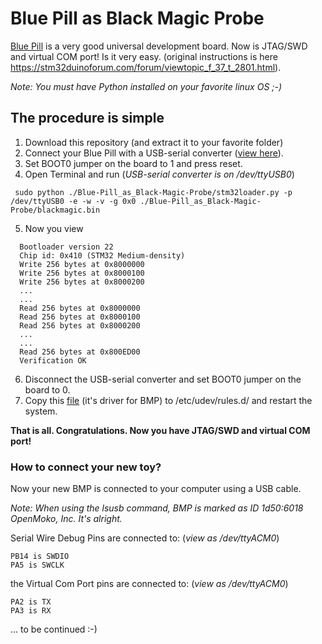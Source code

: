 # Blue Pill as Black Magic Probe
[Blue Pill](BluePill_wiki.pdf) is a very good universal development board. Now is JTAG/SWD and virtual COM port!
Is it very easy. (original instructions is here https://stm32duinoforum.com/forum/viewtopic_f_37_t_2801.html).

*Note: You must have Python installed on your favorite linux OS ;-)*

## The procedure is simple
1. Download this repository (and extract it to your favorite folder)
2. Connect your Blue Pill with a USB-serial converter ([view here](connection2bluepill.jpg)). 
3. Set BOOT0 jumper on the board to 1 and press reset.
4. Open Terminal and run (*USB-serial converter is on /dev/ttyUSB0*)

```
 sudo python ./Blue-Pill_as_Black-Magic-Probe/stm32loader.py -p /dev/ttyUSB0 -e -w -v -g 0x0 ./Blue-Pill_as_Black-Magic-Probe/blackmagic.bin
```

5. Now you view

```
  Bootloader version 22
  Chip id: 0x410 (STM32 Medium-density)
  Write 256 bytes at 0x8000000
  Write 256 bytes at 0x8000100
  Write 256 bytes at 0x8000200
  ...
  ...
  Read 256 bytes at 0x8000000
  Read 256 bytes at 0x8000100
  Read 256 bytes at 0x8000200
  ...
  ...
  Read 256 bytes at 0x800ED00
  Verification OK
```

6. Disconnect the USB-serial converter and set BOOT0 jumper on the board to 0.
7. Copy this [file](50-black-magic-blue-pill.rules) (it's driver for BMP) to /etc/udev/rules.d/ and restart the system.

**That is all. Congratulations. Now you have JTAG/SWD and virtual COM port!**


### How to connect your new toy?

Now your new BMP is connected to your computer using a USB cable.

*Note: When using the lsusb command, BMP is marked as ID 1d50:6018 OpenMoko, Inc. It's alright.*

Serial Wire Debug Pins are connected to: (*view as /dev/ttyACM0*)

    PB14 is SWDIO
    PA5 is SWCLK

the Virtual Com Port pins are connected to: (*view as /dev/ttyACM0*)

    PA2 is TX
    PA3 is RX



... to be continued :-)
